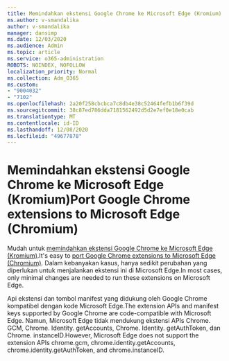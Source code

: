 ```yaml
---
title: Memindahkan ekstensi Google Chrome ke Microsoft Edge (Kromium)
ms.author: v-smandalika
author: v-smandalika
manager: dansimp
ms.date: 12/03/2020
ms.audience: Admin
ms.topic: article
ms.service: o365-administration
ROBOTS: NOINDEX, NOFOLLOW
localization_priority: Normal
ms.collection: Adm_O365
ms.custom:
- "9004032"
- "7102"
ms.openlocfilehash: 2a20f258cbcbca7c8db4e38c52464fefb1b6f39d
ms.sourcegitcommit: 38c87ed786dda7181562492d5d2e7ef0e18e0cab
ms.translationtype: MT
ms.contentlocale: id-ID
ms.lasthandoff: 12/08/2020
ms.locfileid: "49677878"
---
```

# <a name="port-google-chrome-extensions-to-microsoft-edge-chromium"></a><span data-ttu-id="b4195-102">Memindahkan ekstensi Google Chrome ke Microsoft Edge (Kromium)</span><span class="sxs-lookup"><span data-stu-id="b4195-102">Port Google Chrome extensions to Microsoft Edge (Chromium)</span></span>

<span data-ttu-id="b4195-103">Mudah untuk [memindahkan ekstensi Google Chrome ke Microsoft Edge (Kromium)](https://docs.microsoft.com/microsoft-edge/extensions-chromium/developer-guide/port-chrome-extension).</span><span class="sxs-lookup"><span data-stu-id="b4195-103">It's easy to [port Google Chrome extensions to Microsoft Edge (Chromium)](https://docs.microsoft.com/microsoft-edge/extensions-chromium/developer-guide/port-chrome-extension).</span></span> <span data-ttu-id="b4195-104">Dalam kebanyakan kasus, hanya sedikit perubahan yang diperlukan untuk menjalankan ekstensi ini di Microsoft Edge.</span><span class="sxs-lookup"><span data-stu-id="b4195-104">In most cases, only minimal changes are needed to run these extensions on Microsoft Edge.</span></span>

<span data-ttu-id="b4195-105">Api ekstensi dan tombol manifest yang didukung oleh Google Chrome kompatibel dengan kode Microsoft Edge.</span><span class="sxs-lookup"><span data-stu-id="b4195-105">The extension APIs and manifest keys supported by Google Chrome are code-compatible with Microsoft Edge.</span></span> <span data-ttu-id="b4195-106">Namun, Microsoft Edge tidak mendukung ekstensi APIs Chrome. GCM, Chrome. Identity. getAccounts, Chrome. Identity. getAuthToken, dan Chrome. instanceID.</span><span class="sxs-lookup"><span data-stu-id="b4195-106">However, Microsoft Edge does not support the extension APIs chrome.gcm, chrome.identity.getAccounts, chrome.identity.getAuthToken, and chrome.instanceID.</span></span>